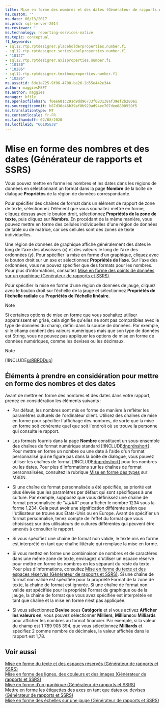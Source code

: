 ```yaml
---
title: Mise en forme des nombres et des dates (Générateur de rapports et SSRS) | Microsoft Docs
ms.custom: ''
ms.date: 06/13/2017
ms.prod: sql-server-2014
ms.reviewer: ''
ms.technology: reporting-services-native
ms.topic: conceptual
f1_keywords:
- sql12.rtp.rptdesigner.placeholderproperties.number.f1
- sql12.rtp.rptdesigner.serieslabelproperties.number.f1
- "10127"
- sql12.rtp.rptdesigner.axisproperties.number.f1
- "10130"
- "10286"
- sql12.rtp.rptdesigner.textboxproperties.number.f1
- "10285"
ms.assetid: 6de1a725-9f06-4708-be26-2d55e442e344
author: maggiesMSFT
ms.author: maggies
manager: kfile
ms.openlocfilehash: f0ee681c291d9dd96733f083138af39ef2b280e1
ms.sourcegitcommit: b87d36c46b39af8b929ad94ec707dee8800950f5
ms.translationtype: MT
ms.contentlocale: fr-FR
ms.lasthandoff: 02/08/2020
ms.locfileid: "66105838"
---
```

# <a name="formatting-numbers-and-dates-report-builder-and-ssrs"></a>Mise en forme des nombres et des dates (Générateur de rapports et SSRS)
  Vous pouvez mettre en forme les nombres et les dates dans les régions de données en sélectionnant un format dans la page **Nombre** de la boîte de dialogue **Propriétés** de la région de données correspondante.  
  
 Pour spécifier des chaînes de format dans un élément de rapport de zone de texte, sélectionnez l’élément que vous souhaitez mettre en forme, cliquez dessus avec le bouton droit, sélectionnez **Propriétés de la zone de texte**, puis cliquez sur **Nombre**. En procédant de la même manière, vous pouvez mettre en forme des cellules individuelles d'une région de données de table ou de matrice, car ces cellules sont des zones de texte individuelles.  
  
 Une région de données de graphique affiche généralement des dates le long de l'axe des abscisses (x) et des valeurs le long de l'axe des ordonnées (y). Pour spécifier la mise en forme d’un graphique, cliquez avec le bouton droit sur un axe et sélectionnez **Propriétés de l’axe**. Sur l'axe des ordonnées, vous ne pouvez spécifier que des formats pour les nombres. Pour plus d’informations, consultez [Mise en forme des points de données sur un graphique &#40;Générateur de rapports et SSRS&#41;](formatting-axis-labels-on-a-chart-report-builder-and-ssrs.md).  
  
 Pour spécifier la mise en forme d’une région de données de jauge, cliquez avec le bouton droit sur l’échelle de la jauge et sélectionnez **Propriétés de l’échelle radiale** ou **Propriétés de l’échelle linéaire**.  
  
> [!NOTE]  
>  Si certaines options de mise en forme que vous souhaitez utiliser apparaissent en grisé, cela signifie qu'elles ne sont pas compatibles avec le type de données du champ, défini dans la source de données. Par exemple, si le champ contient des valeurs numériques mais que son type de données est String, vous ne pouvez pas appliquer les options de mise en forme de données numériques, comme les devises ou les décimaux.  
  
> [!NOTE]  
>  [!INCLUDE[ssRBRDDup](../../includes/ssrbrddup-md.md)]  
  
## <a name="considerations-for-formatting-numbers-and-dates"></a>Éléments à prendre en considération pour mettre en forme des nombres et des dates  
 Avant de mettre en forme des nombres et des dates dans votre rapport, prenez en considération les éléments suivants :  
  
-   Par défaut, les nombres sont mis en forme de manière à refléter les paramètres culturels de l'ordinateur client. Utilisez des chaînes de mise en forme pour spécifier l'affichage des nombres, de sorte que la mise en forme soit cohérente quel que soit l'endroit où se trouve la personne qui consulte le rapport.  
  
-   Les formats fournis dans la page **Nombre** constituent un sous-ensemble des chaînes de format numérique standard [!INCLUDE[dnprdnshort](../../includes/dnprdnshort-md.md)] . Pour mettre en forme un nombre ou une date à l'aide d'un format personnalisé qui ne figure pas dans la boîte de dialogue, vous pouvez utiliser les chaînes de format [!INCLUDE[dnprdnshort](../../includes/dnprdnshort-md.md)] pour les nombres ou les dates. Pour plus d'informations sur les chaînes de format personnalisées, consultez la rubrique [Mise en forme des types](https://go.microsoft.com/fwlink/?LinkId=112024) sur MSDN.  
  
-   Si une chaîne de format personnalisée a été spécifiée, sa priorité est plus élevée que les paramètres par défaut qui sont spécifiques à une culture. Par exemple, supposez que vous définissez une chaîne de format personnalisée de "#,###" pour afficher le nombre 1234 sous la forme 1,234. Cela peut avoir une signification différente selon que l'utilisateur se trouve aux États-Unis ou en Europe. Avant de spécifier un format personnalisé, tenez compte de l'effet du format que vous choisissez sur des utilisateurs de cultures différentes qui peuvent être amenés à consulter le rapport.  
  
-   Si vous spécifiez une chaîne de format non valide, le texte mis en forme est interprété en tant que chaîne littérale qui remplace la mise en forme.  
  
-   Si vous mettez en forme une combinaison de nombres et de caractères dans une même zone de texte, envisagez d'utiliser un espace réservé pour mettre en forme les nombres en les séparant du reste du texte. Pour plus d’informations, consultez [Mise en forme du texte et des espaces réservés &#40;Générateur de rapports et SSRS&#41;](formatting-text-and-placeholders-report-builder-and-ssrs.md). Si une chaîne de format non valide est spécifiée pour la propriété Format de la zone de texte, la chaîne de format est ignorée. Si une chaîne de format non valide est spécifiée pour la propriété Format du graphique ou de la jauge, la chaîne de format que vous avez spécifiée est interprétée en tant que chaîne et la mise en forme n’est pas appliquée.  
  
-   Si vous sélectionnez **Devise** sous **Catégorie** et si vous activez **Afficher les valeurs en**, vous pouvez sélectionner **Milliers**, **Millions**ou **Milliards** pour afficher les nombres au format financier. Par exemple, si la valeur du champ est 1 789 905 394, que vous sélectionnez **Milliards** et spécifiez 2 comme nombre de décimales, la valeur affichée dans le rapport est 1,78.  
  
## <a name="see-also"></a>Voir aussi  
 [Mise en forme du texte et des espaces réservés &#40;Générateur de rapports et SSRS&#41;](formatting-text-and-placeholders-report-builder-and-ssrs.md)   
 [Mise en forme des lignes, des couleurs et des images &#40;Générateur de rapports et SSRS&#41;](images-report-builder-and-ssrs.md)   
 [Mise en forme d’un graphique &#40;Générateur de rapports et SSRS&#41;](formatting-a-chart-report-builder-and-ssrs.md)   
 [Mettre en forme les étiquettes des axes en tant que dates ou devises &#40;Générateur de rapports et SSRS&#41;](format-axis-labels-as-dates-or-currencies-report-builder-and-ssrs.md)   
 [Mise en forme des échelles sur une jauge &#40;Générateur de rapports et SSRS&#41;](formatting-scales-on-a-gauge-report-builder-and-ssrs.md)  
  
  

